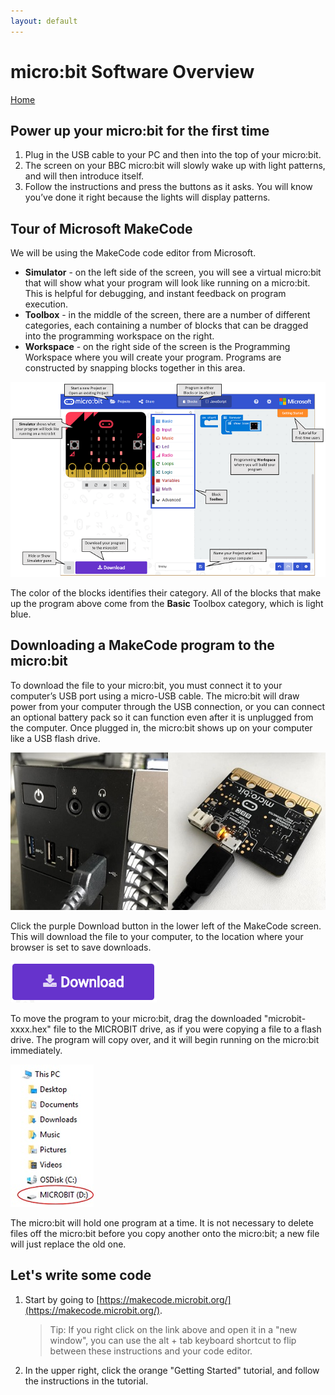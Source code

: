```yaml
---
layout: default
---
```


# micro:bit Software Overview
[Home](./)

## Power up your micro:bit for the first time

1. Plug in the USB cable to your PC and then into the top of your micro:bit.
1. The screen on your BBC micro:bit will slowly wake up with light patterns, and will then introduce itself. 
1. Follow the instructions and press the buttons as it asks. You will know you’ve done it right because the lights will display patterns.

## Tour of Microsoft MakeCode

We will be using the MakeCode code editor from Microsoft. 

* **Simulator**	 - on the left side of the screen, you will see a virtual micro:bit that will show what your program will look like running on a micro:bit. This is helpful for debugging, and instant feedback on program execution.
* **Toolbox** - in the middle of the screen, there are a number of different categories, each containing a number of blocks that can be dragged into the programming workspace on the right. 
* **Workspace** - on the right side of the screen is the Programming Workspace where you will create your program.  Programs are constructed by snapping blocks together in this area.

![IDE tour](./assets/img/ide-tour.png)

The color of the blocks identifies their category. All of the blocks that make up the program above come from the **Basic** Toolbox category, which is light blue.

## Downloading a MakeCode program to the micro:bit

To download the file to your micro:bit, you must connect it to your computer’s USB port using a micro-USB cable. The micro:bit will draw power from your computer through the USB connection, or you can connect an optional battery pack so it can function even after it is unplugged from the computer. Once plugged in, the micro:bit shows up on your computer like a USB flash drive.

![USB connection](./assets/img/microbit-usb.jpg)

Click the purple Download button in the lower left of the MakeCode screen. This will download the file to your computer, to the location where your browser is set to save downloads.

![Download button](./assets/img/download-button.png)

To move the program to your micro:bit, drag the downloaded "microbit-xxxx.hex" file to the MICROBIT drive, as if you were copying a file to a flash drive. The program will copy over, and it will begin running on the micro:bit immediately.

![micro:bit drive](./assets/img/microbit-drive.jpg)

The micro:bit will hold one program at a time. It is not necessary to delete files off the micro:bit before you copy another onto the micro:bit; a new file will just replace the old one.

## Let's write some code

1. Start by going to [https://makecode.microbit.org/](https://makecode.microbit.org/). 

    > Tip: If you right click on the link above and open it in a "new window", you can use the alt + tab keyboard shortcut to flip between these instructions and your code editor.

1. In the upper right, click the orange "Getting Started" tutorial, and follow the instructions in the tutorial.
